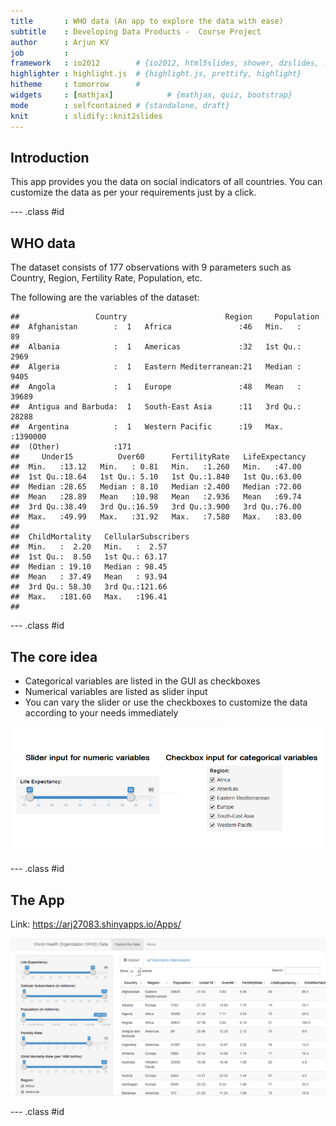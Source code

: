 ```yaml
---
title       : WHO data (An app to explore the data with ease)
subtitle    : Developing Data Products -  Course Project
author      : Arjun KV
job         : 
framework   : io2012        # {io2012, html5slides, shower, dzslides, ...}
highlighter : highlight.js  # {highlight.js, prettify, highlight}
hitheme     : tomorrow      # 
widgets     : [mathjax]            # {mathjax, quiz, bootstrap}
mode        : selfcontained # {standalone, draft}
knit        : slidify::knit2slides
---
```


## Introduction

This app provides you the data on social indicators of all countries. You can customize the data as per your requirements just by a click.



--- .class #id 

## WHO data

The dataset consists of 177 observations with 9 parameters such as Country, Region, Fertility Rate, Population, etc.

The following are the variables of the dataset:

```
##                 Country                      Region     Population     
##  Afghanistan        :  1   Africa               :46   Min.   :     89  
##  Albania            :  1   Americas             :32   1st Qu.:   2969  
##  Algeria            :  1   Eastern Mediterranean:21   Median :   9405  
##  Angola             :  1   Europe               :48   Mean   :  39689  
##  Antigua and Barbuda:  1   South-East Asia      :11   3rd Qu.:  28288  
##  Argentina          :  1   Western Pacific      :19   Max.   :1390000  
##  (Other)            :171                                               
##     Under15          Over60      FertilityRate   LifeExpectancy 
##  Min.   :13.12   Min.   : 0.81   Min.   :1.260   Min.   :47.00  
##  1st Qu.:18.64   1st Qu.: 5.10   1st Qu.:1.840   1st Qu.:63.00  
##  Median :28.65   Median : 8.10   Median :2.400   Median :72.00  
##  Mean   :28.89   Mean   :10.98   Mean   :2.936   Mean   :69.74  
##  3rd Qu.:38.49   3rd Qu.:16.59   3rd Qu.:3.900   3rd Qu.:76.00  
##  Max.   :49.99   Max.   :31.92   Max.   :7.580   Max.   :83.00  
##                                                                 
##  ChildMortality   CellularSubscribers
##  Min.   :  2.20   Min.   :  2.57     
##  1st Qu.:  8.50   1st Qu.: 63.17     
##  Median : 19.10   Median : 98.45     
##  Mean   : 37.49   Mean   : 93.94     
##  3rd Qu.: 58.30   3rd Qu.:121.66     
##  Max.   :181.60   Max.   :196.41     
## 
```

--- .class #id 

## The core idea

- Categorical variables are listed in the GUI as checkboxes
- Numerical variables are listed as slider input
- You can vary the slider or use the checkboxes to customize the data according to your needs immediately

![width = 5, height = 4](mypics.png)

--- .class #id 

## The App

Link: https://arj27083.shinyapps.io/Apps/

![width = 6, height = 5](mypics_1.png)

--- .class #id 
